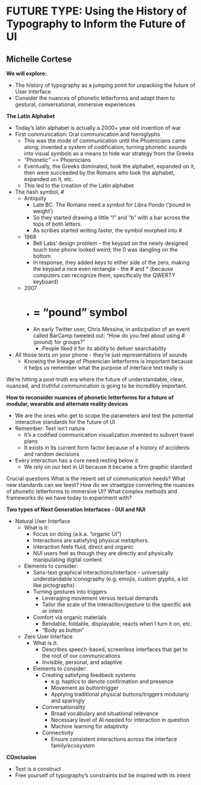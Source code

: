 # FUTURE TYPE: Using the History of Typography to Inform the Future of UI

## Michelle Cortese

**We will explore:**

- The history of typography as a jumping point for unpacking the future of User Interface
- Consider the nuances of phonetic letterforms and adapt them to gestural, conversational, immersive experiences

**The Latin Alphabet**

- Today’s latin alphabet is actually a 2000+ year old invention of war
- First communication: Oral communication and hieroglyphs 
  - This was the mode of communication until the Phoenicians came along; invented a system of codification, turning phonetic sounds into visual symbols as a means to hide war strategy from the Greeks
  - “Phonetic” == Phoenicians
  - Eventually, the Greeks dominated, took the alphabet, expanded on it, then were succeeded by the Romans who took the alphabet, expanded on it, etc.
  - This led to the creation of the Latin alphabet
- The hash symbol, #
  - Antiquity
    - Late BC. The Romans need a symbol for Libra Pondo (‘pound in weight’)
    - So they started drawing a little “l” and “b” with a bar across the tops of both letters.
    - As scribes started writing faster, the symbol morphed into #
  - 1968
    - Bell Labs’ design problem - the keypad on the newly designed touch tone phone looked weird; the 0 was dangling on the bottom
    - In response, they added keys to either side of the zero, making the keypad a nice even rectangle - the # and * (because computers can recognize them, specifically the QWERTY keyboard)
  - 2007
    - # = “pound” symbol
    - An early Twitter user, Chris Messina, in anticipation of an event called BarCamp tweeted out: “How do you feel about using # (pound) for groups?”
      - People liked it for its ability to deliver searchability
- All those texts on your phone - they’re just representations of sounds
  - Knowing the lineage of Phoenician letterforms is important because it helps us remember what the purpose of interface text really is

We’re hitting a post-truth era where the future of understandable, clear, nuanced, and truthful communication is going to be incredibly important.

**How to reconsider nuances of phonetic letterforms for a future of modular, wearable and alternate reality devices**

- We are the ones who get to scope the parameters and test the potential interactive standards for the future of UI
- Remember: Text isn’t nature
  - It’s a codified communication visualization invented to subvert travel plans
  - It exists in its current form factor because of a history of accidents and random decisions
- Every interaction has a core need resting below it
  - We rely on our text in UI because it became a firm graphic standard

Crucial questions
What is the resent set of communication needs?
What new standards can we teest?
How do we straetgize converting the nuances of phonetic letterforms to immersive UI?
What complex methods and frameworks do we have today to experiment with?

**Two types of Next Generation Interfaces - 0UI and NUI**

- Natural User Interface
  - What is it:
    - Focus on doing (a.k.a. “organic UI”)
    - Interactions are satisfying physical metaphors. 
    - Interaction feels fluid, direct and organic
    - NUI users feel as though they are directly and physically manipulating digital content
  - Elements to consider:
    - Sans-text graphical interactions/interface - universally understandable iconography (e.g. emojis, custom glyphs, a lot like pictographs)
    - Turning gestures into triggers
      - Leveraging movement versus textual demands
      - Tailor the scale of the interaction/gesture to the specific ask or intent
    - Comfort via organic materials
      - Bendable, foldable, displayable, reacts when I turn it on, etc.
      - “Body as button”
  - Zero User Interface
    - What is it:
      - Describes speech-based, screenless interfaces that get to the root of our communications
      - Invisible, personal, and adaptive
    - Elements to consider:
      - Creating satisfying feedback systems 
        - e.g. haptics to denote confirmation and presence
        - Movement as buttontrigger
        - Applying traditional physical buttons/triggers modularly and sparingly
      - Conversationality
        - Broad vocabulary and situational relevance
        - Necessary level of AI needed for interaction in question
        - Machine learning for adaptivity
      - Connectivity
        - Ensure consistent interactions across the interface family/ecosystem

**COnclusion**

- Text is a construct
- Free yourself of typography’s constraints but be inspired with its intent
      


